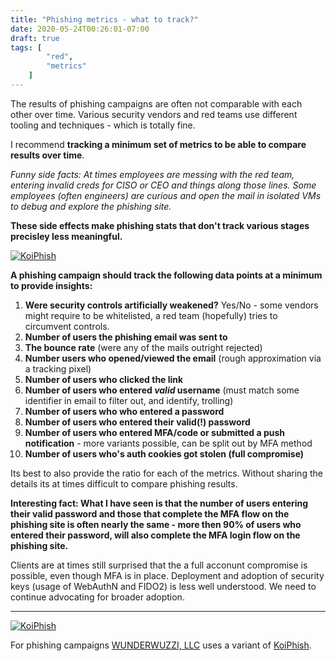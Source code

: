 ```yaml
---
title: "Phishing metrics - what to track?"
date: 2020-05-24T00:26:01-07:00
draft: true
tags: [
        "red",
        "metrics"
    ]
---
```


The results of phishing campaigns are often not comparable with each other over time. Various security vendors and red teams use different tooling and techniques - which is totally fine. 

I recommend **tracking a minimum set of metrics to be able to compare results over time**.

*Funny side facts: At times employees are messing with the red team, entering invalid creds for CISO or CEO and things along those lines. Some employees (often engineers) are curious and open the mail in isolated VMs to debug and explore the phishing site.* 

**These side effects make phishing stats that don't track various stages precisley less meaningful.**

[![KoiPhish](/blog/images/2020/koiphish-logo.png)](/blog/images/2020/koiphish-logo.png)

**A phishing campaign should track the following data points at a minimum to provide insights:**

1. **Were security controls artificially weakened?** Yes/No - some vendors might require to be whitelisted, a red team (hopefully) tries to circumvent controls.
1. **Number of users the phishing email was sent to**
1. **The bounce rate** (were any of the mails outright rejected)
1. **Number users who opened/viewed the email** (rough approximation via a tracking pixel)
2. **Number of users who clicked the link**
3. **Number of users who entered *valid* username** (must match some identifier in email to filter out, and identify, trolling)
4. **Number of users who who entered a password**
5. **Number of users who entered their valid(!) password**
6. **Number of users who entered MFA/code or submitted a push notification** - more variants possible, can be split out by MFA method
7. **Number of users who's auth cookies got stolen (full compromise)**

Its best to also provide the ratio for each of the metrics. Without sharing the details its at times difficult to compare phishing results. 

**Interesting fact: What I have seen is that the number of users entering their valid password and those that complete the MFA flow on the phishing site is often nearly the same - more then 90% of users who entered their password, will also complete the MFA login flow on the phishing site.**

Clients are at times still surprised that the a full acconunt compromise is possible, even though MFA is in place. Deployment and adoption of security keys (usage of WebAuthN and FIDO2) is less well understood. We need to continue advocating for broader adoption.

---

[![KoiPhish](/blog/images/2020/koiphish.png)](/blog/images/2020/koiphish.png)

For phishing campaigns [WUNDERWUZZI, LLC](https://www.wunderwuzz.net) uses a variant of [KoiPhish](https://github.com/wunderwuzzi23/KoiPhish).